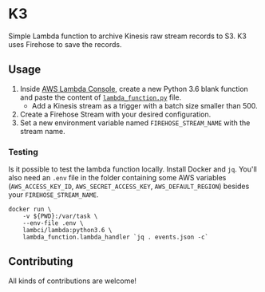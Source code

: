 # K3

Simple Lambda function to archive Kinesis raw stream records to S3. K3 uses Firehose to save the records.

## Usage

1. Inside [AWS Lambda Console](https://console.aws.amazon.com/lambda), create a new Python 3.6 blank function and paste the content of [`lambda_function.py`](lambda_function.py) file.
    - Add a Kinesis stream as a trigger with a batch size smaller than 500.
1. Create a Firehose Stream with your desired configuration.
1. Set a new environment variable named `FIREHOSE_STREAM_NAME` with the stream name.

### Testing

Is it possible to test the lambda function locally. Install Docker and `jq`. You'll also need an `.env` file in the folder containing some AWS variables (`AWS_ACCESS_KEY_ID`, `AWS_SECRET_ACCESS_KEY`, `AWS_DEFAULT_REGION`) besides your `FIREHOSE_STREAM_NAME`.

```
docker run \
    -v ${PWD}:/var/task \
    --env-file .env \
    lambci/lambda:python3.6 \
    lambda_function.lambda_handler `jq . events.json -c`
```

## Contributing

All kinds of contributions are welcome!
